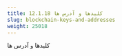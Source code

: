 ```yaml
---
title: 12.1.18 کلیدها و آدرس ها
slug: blockchain-keys-and-addresses
weight: 25018
---
```

کلیدها و آدرس ها